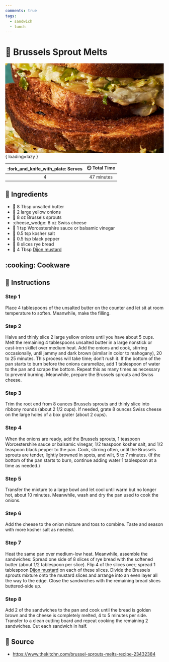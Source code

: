 ```yaml
---
comments: true
tags:
  - sandwich
  - lunch
---
```

# :sandwich: Brussels Sprout Melts

![Brussels Sprout Melts](../assets/images/brussels-sprout-melts.jpg){ loading=lazy }

| :fork_and_knife_with_plate: Serves | :timer_clock: Total Time |
|:----------------------------------:|:-----------------------: |
| 4 | 47 minutes |

## :salt: Ingredients

- :butter: 8 Tbsp unsalted butter
- :onion: 2 large yellow onions
- :leafy_green: 8 oz Brussels sprouts
- :cheese_wedge: 8 oz Swiss cheese
- :sake: 1 tsp Worcestershire sauce or balsamic vinegar
- :salt: 0.5 tsp kosher salt
- :salt: 0.5 tsp black pepper
- :bread: 8 slices rye bread
- :hotdog: 4 Tbsp [Dijon mustard][1]

## :cooking: Cookware

## :pencil: Instructions

### Step 1

Place 4 tablespoons of the unsalted butter on the counter and let sit at room temperature to soften. Meanwhile, make the
filling.

### Step 2

Halve and thinly slice 2 large yellow onions until you have about 5 cups. Melt the remaining 4 tablespoons unsalted
butter in a large nonstick or cast-iron skillet over medium heat. Add the onions and cook, stirring occasionally, until
jammy and dark brown (similar in color to mahogany), 20 to 25 minutes. This process will take time; don’t rush it. If
the bottom of the pan starts to burn before the onions caramelize, add 1 tablespoon of water to the pan and scrape the
bottom. Repeat this as many times as necessary to prevent burning. Meanwhile, prepare the Brussels sprouts and Swiss
cheese.

### Step 3

Trim the root end from 8 ounces Brussels sprouts and thinly slice into ribbony rounds (about 2 1/2 cups). If needed,
grate 8 ounces Swiss cheese on the large holes of a box grater (about 2 cups).

### Step 4

When the onions are ready, add the Brussels sprouts, 1 teaspoon Worcestershire sauce or balsamic vinegar, 1/2 teaspoon
kosher salt, and 1/2 teaspoon black pepper to the pan. Cook, stirring often, until the Brussels sprouts are tender,
lightly browned in spots, and wilt, 5 to 7 minutes. (If the bottom of the pan starts to burn, continue adding water 1
tablespoon at a time as needed.)

### Step 5

Transfer the mixture to a large bowl and let cool until warm but no longer hot, about 10 minutes. Meanwhile, wash and
dry the pan used to cook the onions.

### Step 6

Add the cheese to the onion mixture and toss to combine. Taste and season with more kosher salt as needed.

### Step 7

Heat the same pan over medium-low heat. Meanwhile, assemble the sandwiches: Spread one side of 8 slices of rye bread
with the softened butter (about 1/2 tablespoon per slice). Flip 4 of the slices over; spread 1 tablespoon
[Dijon mustard][1] on each of these slices. Divide the Brussels sprouts mixture onto the mustard slices and arrange
into an even layer all the way to the edge. Close the sandwiches with the remaining bread slices buttered-side up.

### Step 8

Add 2 of the sandwiches to the pan and cook until the bread is golden brown and the cheese is completely melted, 4 to 5
minutes per side. Transfer to a clean cutting board and repeat cooking the remaining 2 sandwiches. Cut each sandwich in
half.

## :link: Source

- <https://www.thekitchn.com/brussel-sprouts-melts-recipe-23432384>

[1]: <../sauces-and-dressings/dijon-mustard.md>
